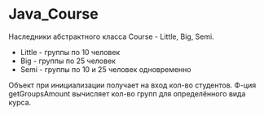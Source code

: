 # Java_Course
Наследники абстрактного класса Course - Little, Big, Semi.
- Little - группы по 10 человек
- Big - группы по 25 человек
- Semi - группы по 10 и 25 человек одновременно

Объект при инициализации получает на вход кол-во студентов. Ф-ция getGroupsAmount вычисляет кол-во групп для определённого вида курса.

